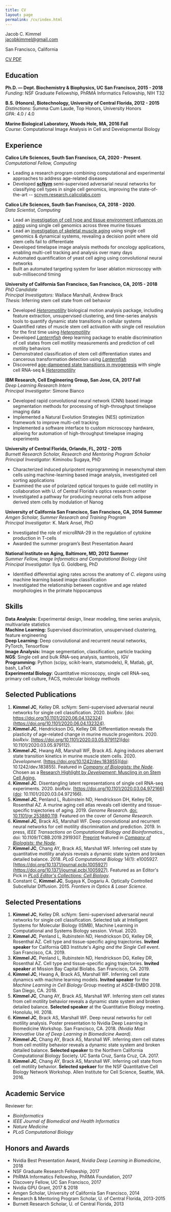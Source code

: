 ```yaml
---
title: CV
layout: page
permalink: /cv/index.html
---
```

Jacob C. Kimmel  
[jacobkimmel@gmail.com](mailto:jacobkimmel@gmail.com)

San Francisco, California

[CV PDF]({{site.url}}/assets/cv.pdf)

## Education

**Ph.D. — Dept. Biochemistry & Biophysics, UC San Francisco, 2015 - 2018**  
*Funding*: NSF Graduate Fellowship, PhRMA Informatics Fellowship, NIH T32  

**B.S. (Honors), Biotechnology, University of Central Florida, 2012 - 2015**  
*Distinctions*: Summa Cum Laude, Top Honors, University Honors  
*GPA*: 4.0 / 4.0

**Marine Biological Laboratory, Woods Hole, MA, 2016 Fall**  
*Course*: Computational Image Analysis in Cell and Developmental Biology

## Experience

**Calico Life Sciences, South San Francisco, CA, 2020 - Present**.  
*Computational Fellow, Computing*

* Leading a research program combining computational and experimental approaches to address age-related diseases
* Developed [**scNym**](https://scnym.research.calicolabs.com) semi-supervised adversarial neural networks for classifying cell types in single cell genomics, improving the state-of-the-art -- [scnym.research.calicolabs.com](https://scnym.research.calicolabs.com)

**Calico Life Sciences, South San Francisco, CA, 2018 - 2020**.  
*Data Scientist, Computing*  

* Lead an [investigation of cell type and tissue environment influences on aging](http://jkimmel.net/murine_cell_aging) using single cell genomics across three murine tissues
* Lead an [investigation of skeletal muscle aging](https://myo.research.calicolabs.com) using single cell genomics & dynamical systems, revealing a decision point where old stem cells fail to differentiate
* Developed timelapse image analysis methods for oncology applications, enabling multi-cell tracking and analysis over many days
* Automated quantification of yeast cell aging using convolutional neural networks
* Built an automated targeting system for laser ablation microscopy with sub-millisecond timing

**University of California San Francisco, San Francisco, CA, 2015 - 2018**  
*PhD Candidate*  
*Principal Investigators:* Wallace Marshall, Andrew Brack  
*Thesis:* Inferring stem cell state from cell behavior

* Developed [*Heteromotility*](http://jkimmel.net/heteromotility) biological motion analysis package, including feature extraction, unsupervised clustering, and time-series analysis tools to quantify dynamic state transitions in cellular systems
* Quantified rates of muscle stem cell activation with single cell resolution for the first time using [*Heteromotility*](http://jkimmel.net/heteromotility)
* Developed [*Lanternfish*](http://jkimmel.net/lanternfish) deep learning package to enable discrimination of cell states from cell motility measurements and prediction of cell motility behaviors
* Demonstrated classification of stem cell differentiation states and cancerous transformation detection using [*Lanternfish*](http://jkimmel.net/lanternfish)
* Discovered [age-dampened state transitions in myogenesis](http://jkimmel.net/aging_musc_dynamics/) with single cell RNA-seq & [*Heteromotility*](http://jkimmel.net/heteromotility)

**IBM Research, Cell Engineering Group, San Jose, CA, 2017 Fall**  
*Deep Learning Research Intern*  
*Principal Investigator:* Simone Bianco  

* Developed rapid convolutional neural network (CNN) based image segmentation methods for processing of high-throughput timelapse imaging data
* Implemented a Natural Evolution Strategies (NES) optimization framework to improve multi-cell tracking
* Implemented a software interface to custom microscopy hardware, allowing for automation of high-throughput timelapse imaging experiments

**University of Central Florida, Orlando, FL, 2012 - 2015**  
*Burnett Research Scholar, Research and Mentoring Program Scholar*  
*Principal Investigator:* Kiminobu Sugaya, PhD

* Characterized induced pluripotent reprogramming in mesenchymal stem cells using machine-learning based image analysis, investigated cell sorting applications
* Examined the use of polarized optical torques to guide cell motility in collaboration with U. of Central Florida's optics research center
* Investigated a pathway for producing neuronal cells from adipose derived stem cells by modulation of Nanog

**University of California San Francisco, San Francisco, CA, 2014 Summer**  
*Amgen Scholar, Summer Research and Training Program*  
*Principal Investigator:* K. Mark Ansel, PhD

* Investigated the role of microRNA-29 in the regulation of cytokine production in T-cells
* Awarded the summer program’s Best Presentation Award

**National Institute on Aging, Baltimore, MD, 2012 Summer**  
*Summer Fellow, Image Informatics and Computational Biology Unit*
*Principal Investigator:* Ilya G. Goldberg, PhD

* Identified differential aging rates across the anatomy of *C. elegans* using machine learning based image classification
* Investigated the relationship between cognitive and age related morphologies in the primate hippocampus

## Skills

**Data Analysis:** Experimental design, linear modeling, time series analysis, multivariate statistics  
**Machine Learning:** Supervised discrimination, unsupervised clustering, feature engineering  
**Deep Learning:** Deep convolutional and recurrent neural networks, PyTorch, Tensorflow  
**Image Analysis:** Image segmentation, classification, particle tracking  
**NGS**: Single cell and bulk RNA-seq analysis, samtools, IGV  
**Programming:** Python (scipy, scikit-learn, statsmodels), R, Matlab, git, bash, LaTeX  
**Experimental Biology**: Quantitative microscopy, single cell RNA-seq, primary cell culture, FACS, molecular biology methods

## Selected Publications
1. **Kimmel JC**, Kelley DR. scNym: Semi-supervised adversarial neural networks for single cell classification. 2020. *bioRxiv*. [doi: https://doi.org/10.1101/2020.06.04.132324](https://doi.org/10.1101/2020.06.04.132324).
2. **Kimmel JC**, Hendrickson DG, Kelley DR. Differentiation reveals the plasticity of age-related change in murine muscle progenitors. 2020. *bioRxiv*. [https://doi.org/10.1101/2020.03.05.979112](doi: 10.1101/2020.03.05.979112).
3. **Kimmel JC**, Hwang AB, Marshall WF, Brack AS. Aging induces aberrant state transition kinetics in murine muscle stem cells. 2020. *Development*. [https://doi.org/10.1242/dev.183855](doi: 10.1242/dev.183855). Featured in [*Company of Biologists: the Node*](https://thenode.biologists.com/august-in-preprints-4/highlights/). Chosen as a [Research Highlight by *Development*: Muscling in on Stem Cell Aging.](https://dev.biologists.org/content/147/9/e0901)
4. **Kimmel JC**. Disentangling latent representations of single cell RNA-seq experiments. 2020. *bioRxiv*. [https://doi.org/10.1101/2020.03.04.972166](doi: 10.1101/2020.03.04.972166).
5. **Kimmel JC**, Penland L, Rubinstein ND, Hendrickson DH, Kelley DR, Rosenthal AZ. A murine aging cell atlas reveals cell identity and tissue-specific trajectories of aging. 2019. *Genome Research*. [doi:
10.1101/gr.253880.119](https://genome.cshlp.org/content/29/12/2088). Featured on the cover of *Genome Research*.
6. **Kimmel JC**, Brack AS, Marshall WF. Deep convolutional and recurrent neural networks for cell motility discrimination and prediction. 2019. In press, *IEEE Transactions on Computational Biology and Bioinformatics.*, doi: 10.1109/TCBB.2019.2919307. [Preprint](https://doi.org/10.1101/159202) featured in [*Company of Biologists: the Node*](http://thenode.biologists.com/july-in-preprints-2/highlights/).
7. **Kimmel JC**, Chang AY, Brack AS, Marshall WF. Inferring cell state by quantitative motility analysis reveals a dynamic state system and broken detailed balance. 2018. *PLoS Computational Biology* 14(1): e1005927. [https://doi.org/10.1371/journal.pcbi.1005927](https://doi.org/10.1371/journal.pcbi.1005927). Featured as an Editor's Pick in [*PLoS Editor's Collections: Cell Biology*](https://collections.plos.org/cell-biology-picks).
8. Constant C, **Kimmel JC**, Sugaya K, Dogariu A. Optically Controlled Subcellular Diffusion. 2015. *Frontiers in Optics & Laser Science*.

## Selected Presentations

1. **Kimmel JC**, Kelley DR. scNym: Semi-supervised adversarial neural networks for single cell classification. Selected talk at Intelligent Systems for Molecular Biology (ISMB), Machine Learning in Computational and Systems Biology session. Virtual. 2020.
1. **Kimmel JC**, Penland L, Rubinstein ND, Hendrickson DG, Kelley DR, Rosenthal AZ. Cell type and tissue-specific aging trajectories. **Invited speaker** for California QB3 Institute's *Aging and the Single Cell* event. San Francisco, CA. 2019.
2. **Kimmel JC**, Penland L, Rubinstein ND, Hendrickson DG, Kelley DR, Rosenthal AZ. Cell type and tissue-specific aging trajectories. **Invited speaker** at Mission Bay Capital Biolabs. San Francisco, CA. 2019.
3. **Kimmel JC**, Hwang A, Brack AS, Marshall WF. Inferring cell state dynamics with machine learning models. **Invited speaker** for the *Machine Learning in Cell Biology* Group meeting at ASCB-EMBO 2018. San Diego, CA. 2018.
4. **Kimmel JC**, Chang AY, Brack AS, Marshall WF. Inferring stem cell states from cell motility behavior reveals a dynamic state system and broken detailed balance. **Selected speaker** at the Quantitative Biology meeting. Honolulu, HI. 2018.
5. **Kimmel JC**, Brack AS, Marshall WF. Deep neural networks for cell motility analysis. Poster presentation to Nvidia Deep Learning in Biomedicine Workshop. San Francisco, CA. 2018. *(Nvidia Most Innovative Use of Deep Learning in Biomedicine Award).*
6. **Kimmel JC**, Chang AY, Brack AS, Marshall WF. Inferring stem cell states from cell motility behavior reveals a dynamic state system and broken detailed balance. **Selected speaker** to the Northern California Computational Biology Society. UC Santa Cruz, Santa Cruz, CA. 2017.
7. **Kimmel JC**, Chang AY, Brack AS, Marshall WF. Inferring cell state from cell motility behavior. **Selected spekaer** for the NSF Quantitative Cell Biology Network Workshop. Allen Institute for Cell Science, Seattle, WA. 2016.

## Academic Service

Reviewer for:

* *Bioinformatics*
* *IEEE Journal of Biomedical and Health Informatics*
* *Nature Medicine*
* *PLoS Computational Biology*

## Honors and Awards

* Nvidia Best Presentation Award, *Nvidia Deep Learning in Biomedicine*, 2018
* NSF Graduate Research Fellowship, 2017
* PhRMA Informatics Fellowship, PhRMA Foundation, 2017
* Discovery Fellow, UC San Francisco, 2017
* Nvidia GPU Grant, 2017 & 2018
* Amgen Scholar, University of California San Francisco, 2014
* Research & Mentoring Program Scholar, U. of Central Florida, 2013-2015
* Burnett Research Scholar, U. of Central Florida, 2013
